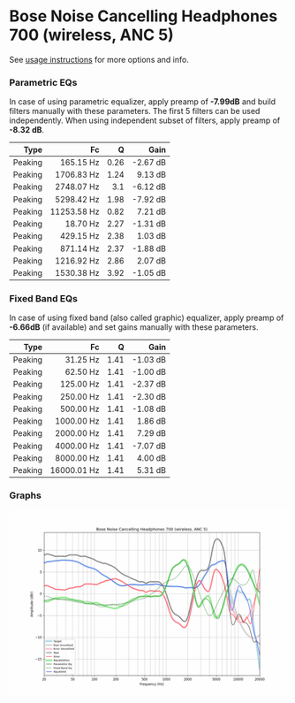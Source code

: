 # Bose Noise Cancelling Headphones 700 (wireless, ANC 5)
See [usage instructions](https://github.com/jaakkopasanen/AutoEq#usage) for more options and info.

### Parametric EQs
In case of using parametric equalizer, apply preamp of **-7.99dB** and build filters manually
with these parameters. The first 5 filters can be used independently.
When using independent subset of filters, apply preamp of **-8.32 dB**.

| Type    | Fc          |    Q | Gain     |
|--------:|------------:|-----:|---------:|
| Peaking | 165.15 Hz   | 0.26 | -2.67 dB |
| Peaking | 1706.83 Hz  | 1.24 | 9.13 dB  |
| Peaking | 2748.07 Hz  | 3.1  | -6.12 dB |
| Peaking | 5298.42 Hz  | 1.98 | -7.92 dB |
| Peaking | 11253.58 Hz | 0.82 | 7.21 dB  |
| Peaking | 18.70 Hz    | 2.27 | -1.31 dB |
| Peaking | 429.15 Hz   | 2.38 | 1.03 dB  |
| Peaking | 871.14 Hz   | 2.37 | -1.88 dB |
| Peaking | 1216.92 Hz  | 2.86 | 2.07 dB  |
| Peaking | 1530.38 Hz  | 3.92 | -1.05 dB |

### Fixed Band EQs
In case of using fixed band (also called graphic) equalizer, apply preamp of **-6.66dB**
(if available) and set gains manually with these parameters.

| Type    | Fc          |    Q | Gain     |
|--------:|------------:|-----:|---------:|
| Peaking | 31.25 Hz    | 1.41 | -1.03 dB |
| Peaking | 62.50 Hz    | 1.41 | -1.00 dB |
| Peaking | 125.00 Hz   | 1.41 | -2.37 dB |
| Peaking | 250.00 Hz   | 1.41 | -2.30 dB |
| Peaking | 500.00 Hz   | 1.41 | -1.08 dB |
| Peaking | 1000.00 Hz  | 1.41 | 1.86 dB  |
| Peaking | 2000.00 Hz  | 1.41 | 7.29 dB  |
| Peaking | 4000.00 Hz  | 1.41 | -7.07 dB |
| Peaking | 8000.00 Hz  | 1.41 | 4.00 dB  |
| Peaking | 16000.01 Hz | 1.41 | 5.31 dB  |

### Graphs
![](./Bose%20Noise%20Cancelling%20Headphones%20700%20(wireless,%20ANC%205).png)